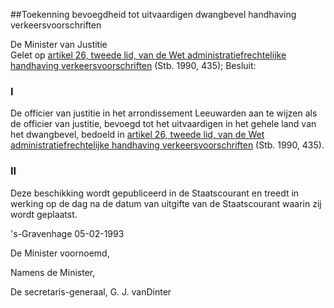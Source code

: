 <meta http-equiv='Content-Type' content='text/html; charset=utf-8' />

##Toekenning bevoegdheid tot uitvaardigen dwangbevel handhaving verkeersvoorschriften

De Minister van Justitie  
Gelet op [artikel 26, tweede lid, van de Wet administratiefrechtelijke handhaving verkeersvoorschriften](../../../../../../../../../wet/wet/mulder/BWBR0004581/README.md) (Stb. 1990, 435);
Besluit:    

### I  

De officier van justitie in het arrondissement Leeuwarden aan te wijzen als de officier van justitie, bevoegd tot het uitvaardigen in het gehele land van het dwangbevel, bedoeld in [artikel 26, tweede lid, van de Wet administratiefrechtelijke handhaving verkeersvoorschriften](../../../../../../../../../wet/wet/mulder/BWBR0004581/README.md) (Stb. 1990, 435).  

### II  

Deze beschikking wordt gepubliceerd in de Staatscourant en treedt in werking op de dag na de datum van uitgifte van de Staatscourant waarin zij wordt geplaatst.  

's-Gravenhage 
05-02-1993    

De 
Minister voornoemd, 

Namens de 
Minister, 

De 
secretaris-generaal, 
G. J. vanDinter    
